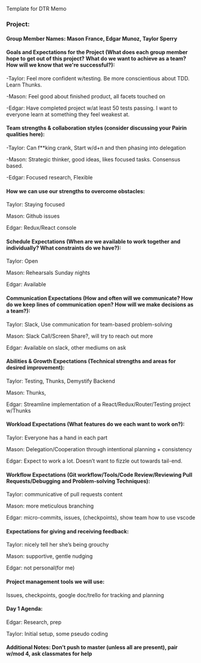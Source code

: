 Template for DTR Memo

### Project:

#### Group Member Names: Mason France, Edgar Munoz, Taylor Sperry

#### Goals and Expectations for the Project (What does each group member hope to get out of this project? What do we want to achieve as a team? How will we know that we're successful?):

-Taylor: Feel more confident w/testing. Be more conscientious about TDD. Learn Thunks.

-Mason: Feel good about finished product, all facets touched on

-Edgar: Have completed project w/at least 50 tests passing. I want to everyone learn at something they feel weakest at.

#### Team strengths & collaboration styles (consider discussing your Pairin qualities here):

-Taylor: Can f**king crank, Start w/d+n and then phasing into delegation

-Mason: Strategic thinker, good ideas, likes focused tasks. Consensus based.

-Edgar: Focused research, Flexible

#### How we can use our strengths to overcome obstacles:

Taylor: Staying focused

Mason: Github issues

Edgar: Redux/React console

#### Schedule Expectations (When are we available to work together and individually? What constraints do we have?):

Taylor: Open

Mason: Rehearsals Sunday nights

Edgar: Available

#### Communication Expectations (How and often will we communicate? How do we keep lines of communication open? How will we make decisions as a team?):

Taylor: Slack, Use communication for team-based problem-solving

Mason: Slack Call/Screen Share?, will try to reach out more

Edgar: Available on slack, other mediums on ask

#### Abilities & Growth Expectations (Technical strengths and areas for desired improvement):

Taylor: Testing, Thunks, Demystify Backend

Mason: Thunks, 

Edgar: Streamline implementation of a React/Redux/Router/Testing project w/Thunks

#### Workload Expectations (What features do we each want to work on?):

Taylor: Everyone has a hand in each part

Mason: Delegation/Cooperation through intentional planning + consistency

Edgar: Expect to work a lot. Doesn’t want to fizzle out towards tail-end. 

#### Workflow Expectations (Git workflow/Tools/Code Review/Reviewing Pull Requests/Debugging and Problem-solving Techniques):

Taylor: communicative of pull requests content

Mason: more meticulous branching

Edgar: micro-commits, issues, (checkpoints), show team how to use vscode

#### Expectations for giving and receiving feedback:

Taylor: nicely tell her she’s being grouchy

Mason: supportive, gentle nudging

Edgar: not personal(for me)

#### Project management tools we will use:

Issues, checkpoints, google doc/trello for tracking and planning

#### Day 1 Agenda: 

Edgar: Research, prep

Taylor: Initial setup, some pseudo coding

#### Additional Notes: Don’t push to master (unless all are present), pair w/mod 4, ask classmates for help
